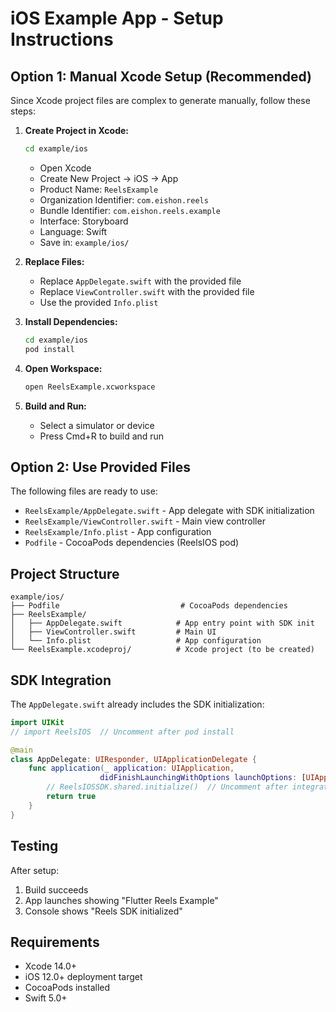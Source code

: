 # iOS Example App - Setup Instructions

## Option 1: Manual Xcode Setup (Recommended)

Since Xcode project files are complex to generate manually, follow these steps:

1. **Create Project in Xcode:**
   ```bash
   cd example/ios
   ```
   - Open Xcode
   - Create New Project → iOS → App
   - Product Name: `ReelsExample`
   - Organization Identifier: `com.eishon.reels`
   - Bundle Identifier: `com.eishon.reels.example`
   - Interface: Storyboard
   - Language: Swift
   - Save in: `example/ios/`

2. **Replace Files:**
   - Replace `AppDelegate.swift` with the provided file
   - Replace `ViewController.swift` with the provided file
   - Use the provided `Info.plist`

3. **Install Dependencies:**
   ```bash
   cd example/ios
   pod install
   ```

4. **Open Workspace:**
   ```bash
   open ReelsExample.xcworkspace
   ```

5. **Build and Run:**
   - Select a simulator or device
   - Press Cmd+R to build and run

## Option 2: Use Provided Files

The following files are ready to use:
- `ReelsExample/AppDelegate.swift` - App delegate with SDK initialization
- `ReelsExample/ViewController.swift` - Main view controller
- `ReelsExample/Info.plist` - App configuration
- `Podfile` - CocoaPods dependencies (ReelsIOS pod)

## Project Structure

```
example/ios/
├── Podfile                           # CocoaPods dependencies
├── ReelsExample/
│   ├── AppDelegate.swift            # App entry point with SDK init
│   ├── ViewController.swift         # Main UI
│   └── Info.plist                   # App configuration
└── ReelsExample.xcodeproj/          # Xcode project (to be created)
```

## SDK Integration

The `AppDelegate.swift` already includes the SDK initialization:

```swift
import UIKit
// import ReelsIOS  // Uncomment after pod install

@main
class AppDelegate: UIResponder, UIApplicationDelegate {
    func application(_ application: UIApplication, 
                    didFinishLaunchingWithOptions launchOptions: [UIApplication.LaunchOptionsKey: Any]?) -> Bool {
        // ReelsIOSSDK.shared.initialize()  // Uncomment after integration
        return true
    }
}
```

## Testing

After setup:
1. Build succeeds
2. App launches showing "Flutter Reels Example"
3. Console shows "Reels SDK initialized"

## Requirements

- Xcode 14.0+
- iOS 12.0+ deployment target
- CocoaPods installed
- Swift 5.0+
